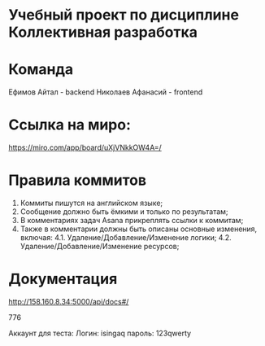 # Учебный проект по дисциплине Коллективная разработка

# Команда
Ефимов Айтал - backend
Николаев Афанасий - frontend

# Ссылка на миро:
https://miro.com/app/board/uXjVNkkOW4A=/

# Правила коммитов
1) Коммиты пишутся на английском языке;
2) Сообщение должно быть ёмкими и только по результатам;
3) В комментариях задач Asanа прикреплять ссылки к коммитам;
4) Также в комментарии должны быть описаны основные изменения, включая: 4.1. Удаление/Добавление/Изменение логики; 4.2. Удаление/Добавление/Изменение ресурсов;

# Документация
http://158.160.8.34:5000/api/docs#/

776

Аккаунт для теста:
Логин: isingaq
пароль: 123qwerty
